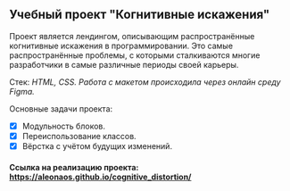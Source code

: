 ## Учебный проект "Когнитивные искажения"

Проект является лендингом, описывающим распространённые когнитивные искажения в программировании. Это самые распространённые проблемы, с которыми сталкиваются многие разработчики в самые различные периоды своей карьеры.

Стек: _HTML, CSS._
_Работа с макетом происходила через онлайн среду Figma._

Основные задачи проекта:

- [x] Модульность блоков.
- [x] Переиспользование классов.
- [x] Вёрстка с учётом будущих изменений.

#### Ссылка на реализацию проекта: https://aleonaos.github.io/cognitive_distortion/
